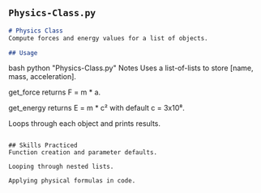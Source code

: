 
## `Physics-Class.py`
```markdown
# Physics Class
Compute forces and energy values for a list of objects.

## Usage
```
bash
python "Physics-Class.py"
Notes
Uses a list-of-lists to store [name, mass, acceleration].

get_force returns F = m * a.

get_energy returns E = m * c² with default c = 3x10⁸.

Loops through each object and prints results.
```

## Skills Practiced
Function creation and parameter defaults.

Looping through nested lists.

Applying physical formulas in code.
